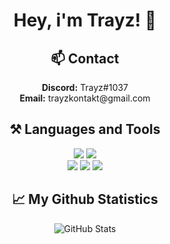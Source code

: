 <div align="center">
<h1>Hey, i'm Trayz! 👋</h1>
<h2>📫 Contact</h2>
  <b>Discord:</b> Trayz#1037<br>
  <b>Email:</b> trayzkontakt@gmail.com<br>

<h2>⚒ Languages and Tools</h2>
  <img src="https://img.shields.io/badge/-Java-black?style=flat&logo=java">
  <img src="https://img.shields.io/badge/-HTML-black?style=flat&logo=HTML5"><br>
  <img src="https://img.shields.io/badge/InteliJ%20idea-black?style=flat&logo=intellij-idea">
  <img src="https://img.shields.io/badge/-Visual%20Studio%20Code-black?style=flat&logo=visual-studio-code">
  <img src="https://img.shields.io/badge/-Github-black?style=flat&logo=github">
<h2>📈 My Github Statistics</h2>
    <p >
        <img alt = "GitHub Stats" src="https://github-readme-stats.vercel.app/api?username=Trayzik&show_icons=true&hide=issues&icon_color=000000&hide_border=true&title_color=cb1aad&text_color=fff&show_icons=true&theme=dark">
    </p>
</div>
